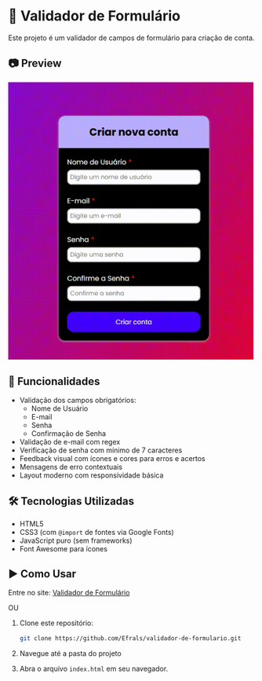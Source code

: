 # 📝 Validador de Formulário

Este projeto é um validador de campos de formulário para criação de conta.

## 📷 Preview

<img src="assets/images/PreviewValidadorDeFormulario.gif" alt="Preview Validador De Formulario" width="500"/>

## 🚀 Funcionalidades

- Validação dos campos obrigatórios:
  - Nome de Usuário
  - E-mail
  - Senha
  - Confirmação de Senha
- Validação de e-mail com regex
- Verificação de senha com mínimo de 7 caracteres
- Feedback visual com ícones e cores para erros e acertos
- Mensagens de erro contextuais
- Layout moderno com responsividade básica

## 🛠️ Tecnologias Utilizadas

- HTML5
- CSS3 (com `@import` de fontes via Google Fonts)
- JavaScript puro (sem frameworks)
- Font Awesome para ícones

## ▶️ Como Usar

Entre no site: [Validador de Formulário](validador-de-formulario-efrals.netlify.app)

OU

1. Clone este repositório:

   ```bash
   git clone https://github.com/Efrals/validador-de-formulario.git
   ```

2. Navegue até a pasta do projeto

3. Abra o arquivo `index.html` em seu navegador.
